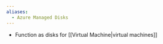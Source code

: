 ```yaml
---
aliases:
  - Azure Managed Disks
---
```

- Function as disks for [[Virtual Machine|virtual machines]]